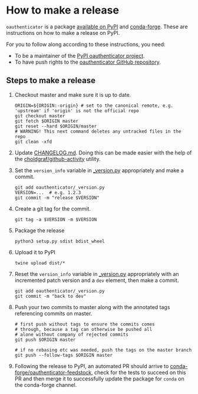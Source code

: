 # How to make a release

`oauthenticator` is a package [available on
PyPI](https://pypi.org/project/oauthenticator/) and
[conda-forge](https://conda-forge.org/). These are instructions on how to make a
release on PyPI.

For you to follow along according to these instructions, you need:
- To be a maintainer of the [PyPI oauthenticator
  project](https://pypi.org/project/oauthenticator/).
- To have push rights to the [oauthenticator GitHub
  repository](https://github.com/jupyterhub/oauthenticator).

## Steps to make a release

1. Checkout master and make sure it is up to date.

   ```shell
   ORIGIN=${ORIGIN:-origin} # set to the canonical remote, e.g. 'upstream' if 'origin' is not the official repo
   git checkout master
   git fetch $ORIGIN master
   git reset --hard $ORIGIN/master
   # WARNING! This next command deletes any untracked files in the repo
   git clean -xfd
   ```

1. Update [CHANGELOG.md](CHANGELOG.md). Doing this can be made easier with the
   help of the
   [choldgraf/github-activity](https://github.com/choldgraf/github-activity)
   utility.

1. Set the `version_info` variable in [_version.py](oauthenticator/_version.py)
   appropriately and make a commit.

   ```
   git add oauthenticator/_version.py
   VERSION=...  # e.g. 1.2.3
   git commit -m "release $VERSION"
   ```


1. Create a git tag for the commit.

   ```shell
   git tag -a $VERSION -m $VERSION
   ```

1. Package the release
   ```shell
   python3 setup.py sdist bdist_wheel
   ```

1. Upload it to PyPI
   ```shell
   twine upload dist/*
   ```

1. Reset the `version_info` variable in
   [_version.py](oauthenticator/_version.py) appropriately with an incremented
   patch version and a `dev` element, then make a commit.
   ```
   git add oauthenticator/_version.py
   git commit -m "back to dev"
   ```

1. Push your two commits to master along with the annotated tags referencing
   commits on master.

   ```shell
   # first push without tags to ensure the commits comes
   # through, because a tag can otherwise be pushed all
   # alone without company of rejected commits
   git push $ORIGIN master

   # if no rebasing etc was needed, push the tags on the master branch
   git push --follow-tags $ORIGIN master
   ```

1. Following the release to PyPI, an automated PR should arrive to
   [conda-forge/oauthenticator-feedstock](https://github.com/conda-forge/oauthenticator-feedstock),
   check for the tests to succeed on this PR and then merge it to successfully
   update the package for `conda` on the conda-forge channel.
